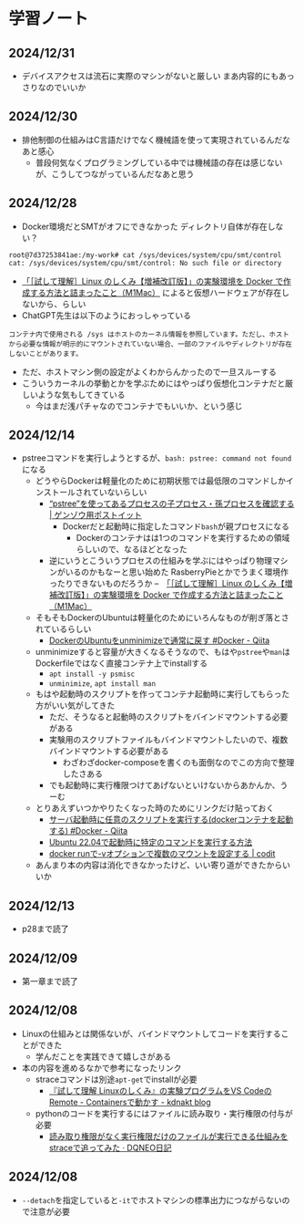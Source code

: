 # 学習ノート
## 2024/12/31
- デバイスアクセスは流石に実際のマシンがないと厳しい まあ内容的にもあっさりなのでいいか

## 2024/12/30
- 排他制御の仕組みはC言語だけでなく機械語を使って実現されているんだなあと感心
  - 普段何気なくプログラミングしている中では機械語の存在は感じないが、こうしてつながっているんだなあと思う

## 2024/12/28
- Docker環境だとSMTがオフにできなかった ディレクトリ自体が存在しない？

```
root@7d37253841ae:/my-work# cat /sys/devices/system/cpu/smt/control
cat: /sys/devices/system/cpu/smt/control: No such file or directory
```

- [「［試して理解］Linux のしくみ【増補改訂版】」の実験環境を Docker で作成する方法と詰まったこと（M1Mac）](https://zenn.dev/msksgm/articles/20230814-linux-in-practice-2nd-docker#%E6%80%A7%E8%83%BD%E3%81%AB%E3%81%A4%E3%81%84%E3%81%A6) によると仮想ハードウェアが存在しないから、らしい
- ChatGPT先生は以下のようにおっしゃっている

```
コンテナ内で使用される /sys はホストのカーネル情報を参照しています。ただし、ホストから必要な情報が明示的にマウントされていない場合、一部のファイルやディレクトリが存在しないことがあります。
```
- ただ、ホストマシン側の設定がよくわからんかったので一旦スルーする
- こういうカーネルの挙動とかを学ぶためにはやっぱり仮想化コンテナだと厳しいような気もしてきている
  - 今はまだ浅パチャなのでコンテナでもいいか、という感じ

## 2024/12/14
- pstreeコマンドを実行しようとするが、`bash: pstree: command not found`になる
  - どうやらDockerは軽量化のために初期状態では最低限のコマンドしかインストールされていないらしい
    - [“pstree”を使ってあるプロセスの子プロセス・孫プロセスを確認する | ゲンゾウ用ポストイット](https://genzouw.com/entry/2019/04/09/091427/1327/#:~:text=%E6%99%AE%E9%80%9A%E3%81%ABCD/DVD%E3%81%8B%E3%82%89%E3%82%A4%E3%83%B3%E3%82%B9%E3%83%88%E3%83%BC%E3%83%AB%E3%81%97%E3%81%9FLinux%E3%83%87%E3%82%A3%E3%82%B9%E3%83%88%E3%83%AA%E3%83%93%E3%83%A5%E3%83%BC%E3%82%B7%E3%83%A7%E3%83%B3%E3%81%AB%E3%81%AF%E3%82%A4%E3%83%B3%E3%82%B9%E3%83%88%E3%83%BC%E3%83%AB%E6%B8%88%E3%81%BF%E3%81%8B%E3%81%A8%E6%80%9D%E3%81%84%E3%81%BE%E3%81%99%E3%81%8C%E3%80%81%20Docker%20%E7%92%B0%E5%A2%83%E3%81%AF%E8%BB%BD%E9%87%8F%E5%8C%96%E3%81%AE%E3%81%9F%E3%82%81%E3%81%AB%E5%BF%85%E8%A6%81%E6%9C%80%E4%BD%8E%E9%99%90%E3%81%AE%E3%82%B3%E3%83%9E%E3%83%B3%E3%83%89%E3%81%97%E3%81%8B%E3%82%A4%E3%83%B3%E3%82%B9%E3%83%88%E3%83%BC%E3%83%AB%E3%81%95%E3%82%8C%E3%81%A6%E3%81%84%E3%81%AA%E3%81%84%E3%81%93%E3%81%A8%E3%81%8C%E5%A4%9A%E3%81%84%E3%81%A7%E3%81%99%E3%80%82)
      - Dockerだと起動時に指定したコマンド`bash`が親プロセスになる
        - Dockerのコンテナはは1つのコマンドを実行するための領域らしいので、なるほどとなった
    - 逆にいうとこういうプロセスの仕組みを学ぶにはやっぱり物理マシンがいるのかもなーと思い始めた RasberryPieとかでうまく環境作ったりできないものだろうか
    –　[「［試して理解］Linux のしくみ【増補改訂版】」の実験環境を Docker で作成する方法と詰まったこと（M1Mac）](https://zenn.dev/msksgm/articles/20230814-linux-in-practice-2nd-docker#:~:text=Docker%20%E3%81%AE%20Ubuntu%20%E3%81%AF%E8%BB%BD%E9%87%8F%E5%8C%96%E3%81%95%E3%82%8C%E3%81%A6%E3%81%84%E3%82%8B%E3%81%9F%E3%82%81%E3%80%81%E4%B8%80%E9%83%A8%E3%81%AE%E3%82%B3%E3%83%9E%E3%83%B3%E3%83%89%E3%81%8C%E4%BD%BF%E3%81%88%E3%81%AA%E3%81%84%E3%81%A7%E3%81%99%E3%80%82)
  - そもそもDockerのUbuntuは軽量化のためにいろんなものが削ぎ落とされているらしい
    - [DockerのUbuntuをunminimizeで通常に戻す #Docker - Qiita](https://qiita.com/ssc-ynakamura/items/d69307a3d94bf81c363d)
  - unminimizeすると容量が大きくなるそうなので、もはや`pstree`や`man`はDockerfileではなく直接コンテナ上でinstallする
    - `apt install -y psmisc`
    - `unminimize`, `apt install man`
  - もはや起動時のスクリプトを作ってコンテナ起動時に実行してもらった方がいい気がしてきた
    - ただ、そうなると起動時のスクリプトをバインドマウントする必要がある
    - 実験用のスクリプトファイルもバインドマウントしたいので、複数バインドマウントする必要がある
      - わざわざdocker-composeを書くのも面倒なのでこの方向で整理したさある
    - でも起動時に実行権限つけてあげないといけないからあかんか、うーむ
  - とりあえずいつかやりたくなった時のためにリンクだけ貼っておく
    - [サーバ起動時に任意のスクリプトを実行する(dockerコンテナを起動する) #Docker - Qiita](https://qiita.com/zoe302/items/558404a3c6fad1c78e2f)
    - [Ubuntu 22.04で起動時に特定のコマンドを実行する方法](https://zenn.dev/zuzuzu/articles/ubuntu_startup_command)
    - [docker runで-vオプションで複数のマウントを設定する | codit](https://codit.pages.dev/codes/wn2rlkmpr4spwne75n82/)
  - あんまり本の内容は消化できなかったけど、いい寄り道ができたからいいか

## 2024/12/13
- p28まで読了

## 2024/12/09
- 第一章まで読了

## 2024/12/08
- Linuxの仕組みとは関係ないが、バインドマウントしてコードを実行することができた
  - 学んだことを実践できて嬉しさがある
- 本の内容を進めるなかで参考になったリンク
  - straceコマンドは別途`apt-get`でinstallが必要
    - [『試して理解 Linuxのしくみ』の実験プログラムをVS CodeのRemote - Containersで動かす - kdnakt blog](https://kdnakt.hatenablog.com/entry/how-linux-works)
  - pythonのコードを実行するにはファイルに読み取り・実行権限の付与が必要
    - [読み取り権限がなく実行権限だけのファイルが実行できる仕組みをstraceで追ってみた · DQNEO日記](https://dqn.sakusakutto.jp/2014/03/linux_permission_strace.html)
## 2024/12/08
- `--detach`を指定していると`-it`でホストマシンの標準出力につながらないので注意が必要